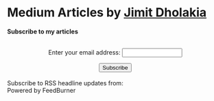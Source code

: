 # Medium Articles by [Jimit Dholakia](https://www.linkedin.com/in/jimit105/)

<p><strong>Subscribe to my articles</strong></p>
<form style="padding:3px;text-align:center;" action="https://feedburner.google.com/fb/a/mailverify" method="post" target="popupwindow" onsubmit="window.open('https://feedburner.google.com/fb/a/mailverify?uri=JimitDholakiaMedium', 'popupwindow', 'scrollbars=yes');return true">
 <p>Enter your email address: 
  <input type="text" style="width:140px" name="email"/>
 </p>
 <input type="hidden" value="JimitDholakiaMedium" name="uri"/>
 <input type="hidden" name="loc" value="en_US"/>
 <input type="submit" value="Subscribe" />
</form>

<script src="//feeds.feedburner.com/JimitDholakiaMedium?format=sigpro&displayExcerpts=false" type="text/javascript" ></script><noscript><p>Subscribe to RSS headline updates from: <a href="//feeds.feedburner.com/JimitDholakiaMedium"></a><br/>Powered by FeedBurner</p> </noscript>
